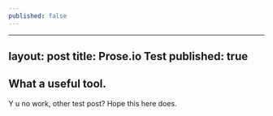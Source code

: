 ```yaml
---
published: false
---
```

---
layout: post
title: Prose.io Test
published: true
---

## What a useful tool.

Y u no work, other test post? Hope this here does.